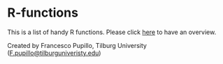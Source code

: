 # R-functions
This is a list of handy R functions. 
Please click [here](https://github.com/FPupillo/R-functions/blob/main/R-functions.md) to have an overview. 

Created by Francesco Pupillo, Tilburg University
(F.pupillo@tilburguniveristy.edu)

